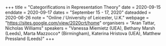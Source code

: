 +++
title = "Categorifications in Representation Theory"
date = 2020-09-15
enddate = 2020-09-17
dates = "September 15 - 17, 2020"
dateadded = 2020-06-26
note = "Online / University of Leicester, U.K."
webpage = "https://sites.google.com/view/2020crt/home"
organisers = "Aran Tattar, Nicholas Williams"
speakers = "Vanessa Miemietz (UEA), Bethany Marsh (Leeds), Marta Mazzocco* (Birmingham), Katerina Hristova (UEA), Matthew Pressland (Leeds)"
+++

